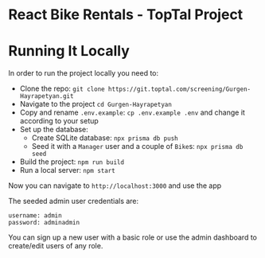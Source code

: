 # React Bike Rentals - TopTal Project

# Running It Locally

In order to run the project locally you need to:

- Clone the repo: `git clone https://git.toptal.com/screening/Gurgen-Hayrapetyan.git`
- Navigate to the project `cd Gurgen-Hayrapetyan`
- Copy and rename `.env.example`: `cp .env.example .env` and change it according to your setup
- Set up the database:
  - Create SQLite database: `npx prisma db push`
  - Seed it with a `Manager` user and a couple of `Bike`s: `npx prisma db seed`
- Build the project: `npm run build`
- Run a local server: `npm start`

Now you can navigate to `http://localhost:3000` and use the app

The seeded admin user credentials are:

```
username: admin
password: adminadmin
```

You can sign up a new user with a basic role or use the admin dashboard to create/edit users of any role.
